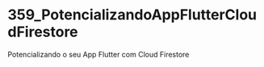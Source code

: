 # 359_PotencializandoAppFlutterCloudFirestore
Potencializando o seu App Flutter com Cloud Firestore
